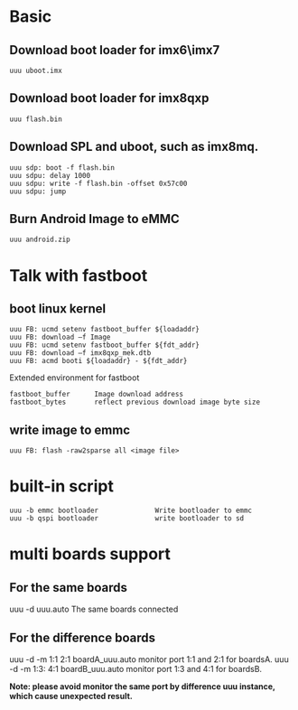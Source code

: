 # Basic 

## Download boot loader for imx6\imx7

    uuu uboot.imx

## Download boot loader for imx8qxp

    uuu flash.bin

## Download SPL and uboot, such as imx8mq.

    uuu sdp: boot -f flash.bin
    uuu sdpu: delay 1000
    uuu sdpu: write -f flash.bin -offset 0x57c00
    uuu sdpu: jump

## Burn Android Image to eMMC

    uuu android.zip

# Talk with fastboot

## boot linux kernel

    uuu FB: ucmd setenv fastboot_buffer ${loadaddr}
    uuu FB: download –f Image
    uuu FB: ucmd setenv fastboot_buffer ${fdt_addr}
    uuu FB: download –f imx8qxp_mek.dtb
    uuu FB: acmd booti ${loadaddr} - ${fdt_addr}

Extended environment for fastboot

    fastboot_buffer      Image download address
    fastboot_bytes       reflect previous download image byte size 

## write image to emmc

    uuu FB: flash -raw2sparse all <image file>

# built-in script

    uuu -b emmc bootloader              Write bootloader to emmc
    uuu -b qspi bootloader              write bootloader to sd
 
# multi boards support

## For the same boards

   uuu -d uuu.auto                      The same boards connected

## For the difference boards

   uuu -d -m 1:1 2:1 boardA_uuu.auto           monitor port 1:1 and 2:1 for boardsA.
   uuu -d -m 1:3: 4:1 boardB_uuu.auto          monitor port 1:3 and 4:1 for boardsB. 

**Note: please avoid monitor the same port by difference uuu instance, which cause unexpected result.**        